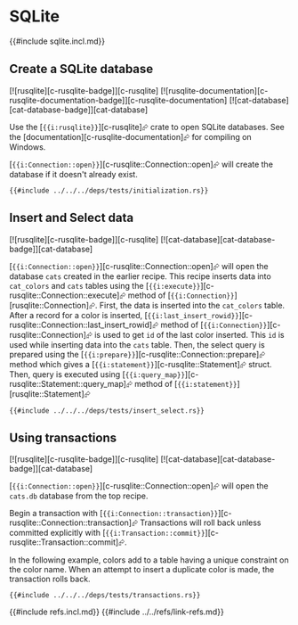 # SQLite

{{#include sqlite.incl.md}}

## Create a SQLite database

[![rusqlite][c-rusqlite-badge]][c-rusqlite]  [![rusqlite-documentation][c-rusqlite-documentation-badge]][c-rusqlite-documentation]  [![cat-database][cat-database-badge]][cat-database]

Use the [`{{i:rusqlite}}`][c-rusqlite]⮳ crate to open SQLite databases. See
the [documentation][c-rusqlite-documentation]⮳ for compiling on Windows.

[`{{i:Connection::open}}`][c-rusqlite::Connection::open]⮳ will create the database if it doesn't already exist.

```rust,editable,no_run
{{#include ../../../deps/tests/initialization.rs}}
```

## Insert and Select data

[![rusqlite][c-rusqlite-badge]][c-rusqlite]  [![cat-database][cat-database-badge]][cat-database]

[`{{i:Connection::open}}`][c-rusqlite::Connection::open]⮳ will open the database `cats` created in the earlier recipe. This recipe inserts data into `cat_colors` and `cats` tables using the [`{{i:execute}}`][c-rusqlite::Connection::execute]⮳ method of [`{{i:Connection}}`][rusqlite::Connection]⮳. First, the data is inserted into the `cat_colors` table. After a record for a color is inserted, [`{{i:last_insert_rowid}}`][c-rusqlite::Connection::last_insert_rowid]⮳ method of [`{{i:Connection}}`][c-rusqlite::Connection]⮳ is used to get `id` of the last color inserted. This `id` is used while inserting data into the `cats` table. Then, the select query is prepared using the [`{{i:prepare}}`][c-rusqlite::Connection::prepare]⮳ method which gives a [`{{i:statement}}`][c-rusqlite::Statement]⮳ struct. Then, query is executed using [`{{i:query_map}}`][c-rusqlite::Statement::query_map]⮳ method of [`{{i:statement}}`][rusqlite::Statement]⮳

```rust,no_run
{{#include ../../../deps/tests/insert_select.rs}}
```

## Using transactions

[![rusqlite][c-rusqlite-badge]][c-rusqlite]  [![cat-database][cat-database-badge]][cat-database]

[`{{i:Connection::open}}`][c-rusqlite::Connection::open]⮳ will open the `cats.db` database from the top recipe.

Begin a transaction with [`{{i:Connection::transaction}}`][c-rusqlite::Connection::transaction]⮳ Transactions will roll back unless committed explicitly with [`{{i:Transaction::commit}}`][c-rusqlite::Transaction::commit]⮳.

In the following example, colors add to a table having a unique constraint on the color name. When an attempt to insert a duplicate color is made, the transaction rolls back.

```rust,editable,no_run
{{#include ../../../deps/tests/transactions.rs}}
```

{{#include refs.incl.md}}
{{#include ../../refs/link-refs.md}}
